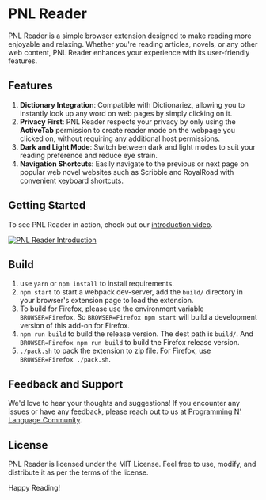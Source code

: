 # PNL Reader

PNL Reader is a simple browser extension designed to make reading more enjoyable and relaxing. Whether you're reading articles, novels, or any other web content, PNL Reader enhances your experience with its user-friendly features.

## Features

1. **Dictionary Integration**: Compatible with Dictionariez, allowing you to instantly look up any word on web pages by simply clicking on it.
2. **Privacy First**: PNL Reader respects your privacy by only using the **ActiveTab** permission to create reader mode on the webpage you clicked on, without requiring any additional host permissions.
3. **Dark and Light Mode**: Switch between dark and light modes to suit your reading preference and reduce eye strain.
4. **Navigation Shortcuts**: Easily navigate to the previous or next page on popular web novel websites such as Scribble and RoyalRoad with convenient keyboard shortcuts.

## Getting Started

To see PNL Reader in action, check out our [introduction video](https://www.youtube.com/watch?v=ffwHpFl_fBo).

[![PNL Reader Introduction](https://img.youtube.com/vi/ffwHpFl_fBo/0.jpg)](https://www.youtube.com/watch?v=ffwHpFl_fBo)


## Build

1. use `yarn` or `npm install` to install requirements.
2. `npm start` to start a webpack dev-server, add the `build/` directory in your browser's extension page to load the extension.
3. To build for Firefox, please use the environment variable `BROWSER=Firefox`. So `BROWSER=Firefox npm start` will build a development version of this add-on for Firefox.
4. `npm run build` to build the release version. The dest path is `build/`. And `BROWSER=Firefox npm run build` to build the Firefox release version.  
5. `./pack.sh` to pack the extension to zip file. For Firefox, use `BROWSER=Firefox ./pack.sh`.


## Feedback and Support

We'd love to hear your thoughts and suggestions! If you encounter any issues or have any feedback, please reach out to us at [Programming N' Language Community](https://pnlpal.dev/category/3/feedback).


## License

PNL Reader is licensed under the MIT License. Feel free to use, modify, and distribute it as per the terms of the license.

Happy Reading!